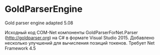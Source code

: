 # GoldParserEngine
 Gold parser engine adapted 5.08 
 
Исходный код COM-Net компоненты GoldParserForNet.Parser (http://goldparser.org) на C# в формате Visual Studio 2015. Добавлено несколько улучшений для вычисления позиций токенов. Требует Net Framework 4.5
